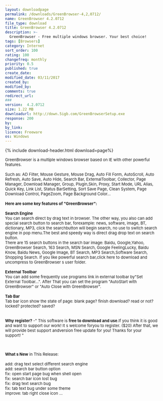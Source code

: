 ```yaml
---
layout: downloadpage
permalink: /downloads/GreenBrowser-4,2,0712/
name: GreenBrowser 4.2.0712
file_type: download
title: GreenBrowser 4.2.0712
description: >-
  GreenBrowser - Free multiple windows browser. Your best choice!
tags: [Browsers]
category: Internet
sort_order: 100
rating: 100
changefreq: monthly
priority: 0.5
published: true
create_date: 
modified_date: 03/11/2017
created_by: 
modified_by: 
comments: true
redirect_url: 
### 
version:  4.2.0712
size: 1.22 MB
downloadurl: http://down.5igb.com/GreenBrowserSetup.exe
response: 200
by: 
by_link: 
licence: Freeware
os: Windows
---
```


{% include download-header.html download=page%}

<p style="fix-download-text !important">
<p><font size="2"><p>GreenBrowser is a multiple windows browser based on IE with other powerful features.<br />
<br />
Such as: AD Filter, Mouse Gesture, Mouse Drag, Auto Fill Form, AutoScroll, Auto Refresh, Auto Save, Auto Hide, Search Bar, ExternalToolbar, Collector, Page Manager, Download Manager, Group, Plugin,Skin, Proxy, Start Mode, URL Alias, Quick Key, Link List, Status BarSetting, Sort Save Page, Clean System, Page Download Control, PageZoom, Page Background Color...<br />
<br />
<span><strong>Here are some key features of "GreenBrowser":</strong></span><br />
<br />
<strong>Search Engine </strong><br />
You can search direct by drag text in browser. The other way, you also can add special search button to search bar, forexample: news, software, image, BT, dictionary, MP3, click the searchbutton will begin search, no use to switch search engine in pop menu.The best and speedy way is direct drag drop text on search button.<br />
There are 15 search buttons in the search bar image: Baidu, Google,Yahoo, GreenBrowser Search, 163 Search, MSN Search, Google FeelingLucky, Baidu Know, Baidu News, Google Image, BT Search, MP3 Search,Software Search, Shopping Search. If you like powerful search bar,click here to download and uncompress to GreenBrowser s user folder.<br />
<br />
<strong>External Toolbar</strong><br />
You can add some frequently use programs link in external toolbar by"Set External Toolbar...". After That you can set the program "AutoStart with GreenBrowser" or "Auto Close with GreenBrowser". <br />
<br />
<strong>Tab Bar</strong><br />
Tab bar icon show the state of page: blank page? finish download? read or not? locked? protected? saved?<br />
<br />
<br />
<strong>Why register?</strong> -" This software is <strong>free to download and use</strong>.If you think it is good and want to support our work! It s welcome foryou to register. ($20) After that, we will provide best support andversion free update for you! Thanks for your support! " </p>
<div class="celltext_big"><br />
<br />
<strong>What s New</strong> in This Release:<br />
<br />
add: drag text select different search engine<br />
add: search bar button option<br />
fix: open start page bug when shell open<br />
fix: search bar icon lost bug<br />
fix: drag text search bug<br />
fix: tab text bug under some theme<br />
improve: tab right close icon ...</div></p></p>
